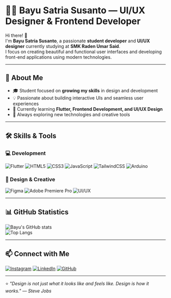 # 👨‍💻 Bayu Satria Susanto — UI/UX Designer & Frontend Developer

Hi there! 👋  
I'm **Bayu Satria Susanto**, a passionate **student developer** and **UI/UX designer** currently studying at **SMK Raden Umar Said**.  
I focus on creating beautiful and functional user interfaces and developing front-end applications using modern technologies.

---

## 🧠 About Me  
- 🎓 Student focused on **growing my skills** in design and development  
- 💡 Passionate about building interactive UIs and seamless user experiences  
- 🚀 Currently learning **Flutter, Frontend Development, and UI/UX Design**  
- 📍 Always exploring new technologies and creative tools

---

## 🛠️ Skills & Tools

### 💻 Development

![Flutter](https://img.shields.io/badge/Flutter-02569B?style=for-the-badge&logo=flutter&logoColor=white)
![HTML5](https://img.shields.io/badge/HTML5-E34F26?style=for-the-badge&logo=html5&logoColor=white)
![CSS3](https://img.shields.io/badge/CSS3-1572B6?style=for-the-badge&logo=css3&logoColor=white)
![JavaScript](https://img.shields.io/badge/JavaScript-F7DF1E?style=for-the-badge&logo=javascript&logoColor=black)
![TailwindCSS](https://img.shields.io/badge/Tailwind_CSS-38B2AC?style=for-the-badge&logo=tailwind-css&logoColor=white)
![Arduino](https://img.shields.io/badge/Arduino-00979D?style=for-the-badge&logo=arduino&logoColor=white)

### 🎨 Design & Creative

![Figma](https://img.shields.io/badge/Figma-F24E1E?style=for-the-badge&logo=figma&logoColor=white)
![Adobe Premiere Pro](https://img.shields.io/badge/Adobe%20Premiere%20Pro-9999FF?style=for-the-badge&logo=adobepremierepro&logoColor=white)
![UI/UX](https://img.shields.io/badge/UI%2FUX-FF4088?style=for-the-badge&logo=adobe&logoColor=white)

---

## 📊 GitHub Statistics  

![Bayu's GitHub stats](https://github-readme-stats.vercel.app/api?username=bolabyur&show_icons=true&theme=tokyonight)  
![Top Langs](https://github-readme-stats.vercel.app/api/top-langs/?username=bolabyur&layout=compact&theme=tokyonight)

---

## 📫 Connect with Me  

[![Instagram](https://img.shields.io/badge/Instagram-E4405F?style=for-the-badge&logo=instagram&logoColor=white)](https://www.instagram.com/bolabyur/?hl=en)
[![LinkedIn](https://img.shields.io/badge/LinkedIn-0077B5?style=for-the-badge&logo=linkedin&logoColor=white)](https://www.linkedin.com/in/bayu-satria-susanto-553934310/)
[![GitHub](https://img.shields.io/badge/GitHub-181717?style=for-the-badge&logo=github&logoColor=white)](https://github.com/bolabyur)

---

⭐️ *"Design is not just what it looks like and feels like. Design is how it works." — Steve Jobs*
